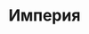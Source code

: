 --- 
title: "Империя" 
site: "www.imperiya.moy.su" 
town: "Феодосия" 
tel: ["+38 (099) 012 - 96 - 59, +380 (6562) 3-02-22, +380 (66) 044-13-70"] 
address: "Россия, Республика Крым, г. Феодосия, ул. Базарная, 5" 
mail: "imperiya@i.ua" 
--- 